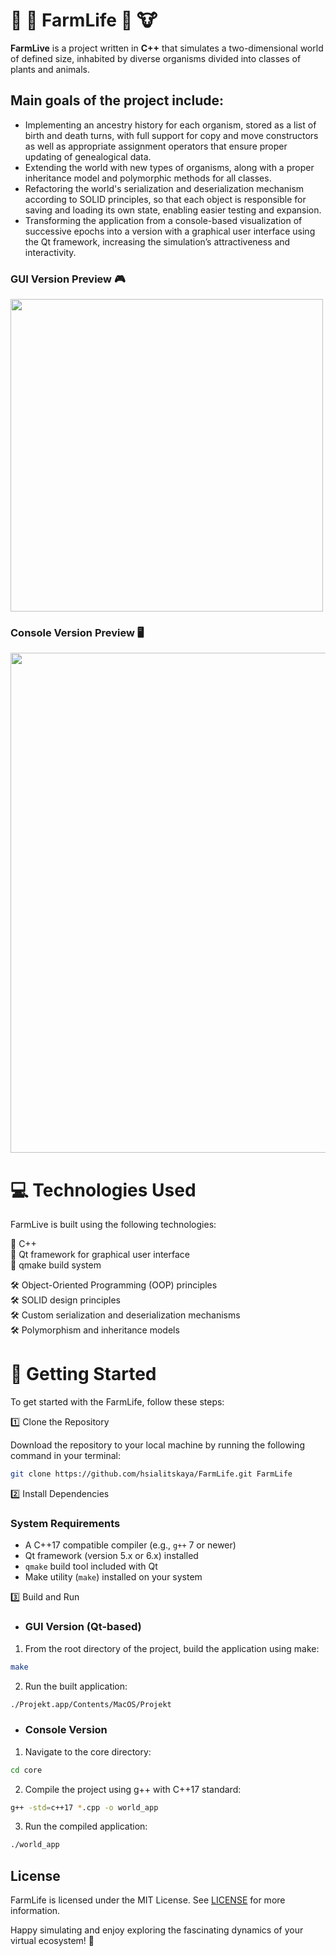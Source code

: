 # 🐻 🐰 FarmLife 🐷 🐮

**FarmLive** is a project written in **C++** that simulates a two-dimensional world of defined size, inhabited by diverse organisms divided into classes of plants and animals.

## Main goals of the project include:

- Implementing an ancestry history for each organism, stored as a list of birth and death turns, with full support for copy and move constructors as well as appropriate assignment operators that ensure proper updating of genealogical data.
- Extending the world with new types of organisms, along with a proper inheritance model and polymorphic methods for all classes.
- Refactoring the world's serialization and deserialization mechanism according to SOLID principles, so that each object is responsible for saving and loading its own state, enabling easier testing and expansion.
- Transforming the application from a console-based visualization of successive epochs into a version with a graphical user interface using the Qt framework, increasing the simulation’s attractiveness and interactivity.

### GUI Version Preview 🎮
<img width="500" src="https://github.com/user-attachments/assets/6ef1fa76-e1d8-45e2-bcf2-6ebd949d66a8" />

### Console Version Preview 🖥️  
<img width="800" src="https://github.com/user-attachments/assets/aafd0728-f150-477e-847f-72be3213600d" />



# 💻 Technologies Used

FarmLive is built using the following technologies:

📍 C++  
📍 Qt framework for graphical user interface  
📍 qmake build system  
 
 🛠️ Object-Oriented Programming (OOP) principles  
 🛠️ SOLID design principles  
 🛠️ Custom serialization and deserialization mechanisms  
 🛠️ Polymorphism and inheritance models  



# 🏁 Getting Started

To get started with the FarmLife, follow these steps:

1️⃣ Clone the Repository   

Download the repository to your local machine by running the following command in your terminal:  
```bash
git clone https://github.com/hsialitskaya/FarmLife.git FarmLife
```

2️⃣ Install Dependencies  

### System Requirements

- A C++17 compatible compiler (e.g., `g++` 7 or newer)  
- Qt framework (version 5.x or 6.x) installed  
- `qmake` build tool included with Qt  
- Make utility (`make`) installed on your system


3️⃣ Build and Run

- ### GUI Version (Qt-based)
1) From the root directory of the project, build the application using make:  
```bash
make
```

2) Run the built application:
```bash
./Projekt.app/Contents/MacOS/Projekt
```


- ### Console Version
1) Navigate to the core directory:
```bash
cd core
```

2) Compile the project using g++ with C++17 standard:
```bash
g++ -std=c++17 *.cpp -o world_app
```

3) Run the compiled application:
```bash
./world_app
```

## License
FarmLife is licensed under the MIT License. See [LICENSE](https://github.com/hsialitskaya/FarmLife/blob/main/LICENSE) for more information.    

Happy simulating and enjoy exploring the fascinating dynamics of your virtual ecosystem! 🎉
